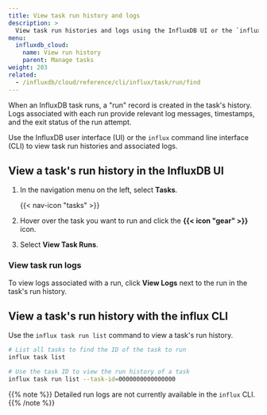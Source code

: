 ```yaml
---
title: View task run history and logs
description: >
  View task run histories and logs using the InfluxDB UI or the `influx` CLI.
menu:
  influxdb_cloud:
    name: View run history
    parent: Manage tasks
weight: 203
related:
  - /influxdb/cloud/reference/cli/influx/task/run/find
---
```


When an InfluxDB task runs, a "run" record is created in the task's history.
Logs associated with each run provide relevant log messages, timestamps,
and the exit status of the run attempt.

Use the InfluxDB user interface (UI) or the `influx` command line interface (CLI)
to view task run histories and associated logs.

## View a task's run history in the InfluxDB UI

1. In the navigation menu on the left, select **Tasks**.

    {{< nav-icon "tasks" >}}

2. Hover over the task you want to run and click the **{{< icon "gear" >}}** icon.
3. Select **View Task Runs**.

### View task run logs
To view logs associated with a run, click **View Logs** next to the run in the task's run history.

## View a task's run history with the influx CLI
Use the `influx task run list` command to view a task's run history.

```sh
# List all tasks to find the ID of the task to run
influx task list

# Use the task ID to view the run history of a task
influx task run list --task-id=0000000000000000
```

{{% note %}}
Detailed run logs are not currently available in the `influx` CLI.
{{% /note %}}

